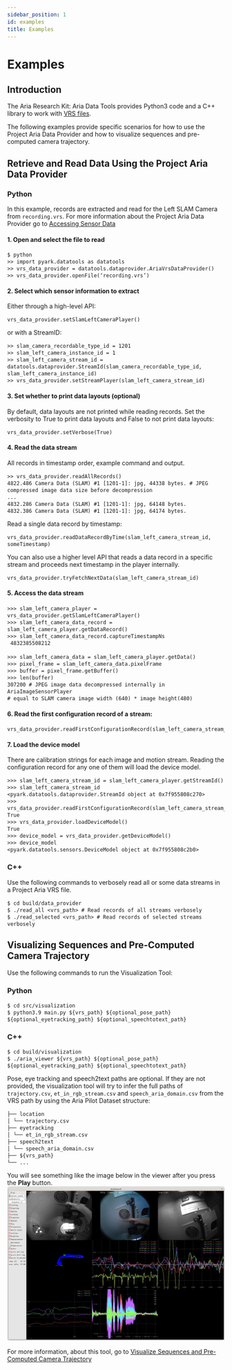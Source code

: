 ```yaml
---
sidebar_position: 1
id: examples
title: Examples
---
```


# Examples

## Introduction
The Aria Research Kit: Aria Data Tools provides Python3 code and a C++ library to work with [VRS files](/aria-vrs.md).

The following examples provide specific scenarios for how to use the Project Aria Data Provider and how to visualize sequences and pre-computed camera trajectory.


## Retrieve and Read Data Using the Project Aria Data Provider

### Python

In this example, records are extracted and read for the Left SLAM Camera from `recording.vrs`.
For more information about the Project Aria Data Provider go to [Accessing Sensor Data](howto/dataprovider.md)


#### 1. Open and select the file to read

```
$ python
>> import pyark.datatools as datatools
>> vrs_data_provider = datatools.dataprovider.AriaVrsDataProvider()
>> vrs_data_provider.openFile(‘recording.vrs’)
```

#### 2. Select which sensor information to extract

Either through a high-level API:

```
vrs_data_provider.setSlamLeftCameraPlayer()
```

or with a StreamID:

```
>> slam_camera_recordable_type_id = 1201
>> slam_left_camera_instance_id = 1
>> slam_left_camera_stream_id = datatools.dataprovider.StreamId(slam_camera_recordable_type_id, slam_left_camera_instance_id)
>> vrs_data_provider.setStreamPlayer(slam_left_camera_stream_id)
```

#### 3.  Set whether to print data layouts (optional)

By default, data layouts are not printed while reading records. Set the verbosity to True to print data layouts and False to not print data layouts:

```
vrs_data_provider.setVerbose(True)
```

#### 4. Read the data stream

All records in timestamp order, example command and output.

```
>> vrs_data_provider.readAllRecords()
4822.486 Camera Data (SLAM) #1 [1201-1]: jpg, 44338 bytes. # JPEG compressed image data size before decompression
...
4832.286 Camera Data (SLAM) #1 [1201-1]: jpg, 64148 bytes.
4832.386 Camera Data (SLAM) #1 [1201-1]: jpg, 64174 bytes.
```

Read a single data record by timestamp:

```
vrs_data_provider.readDataRecordByTime(slam_left_camera_stream_id, someTimestamp)
```

You can also use a higher level API that reads a data record in a specific stream and proceeds next timestamp in the player internally.

```
vrs_data_provider.tryFetchNextData(slam_left_camera_stream_id)
```


#### 5. Access the data stream

```
>>> slam_left_camera_player = vrs_data_provider.getSlamLeftCameraPlayer()
>>> slam_left_camera_data_record = slam_left_camera_player.getDataRecord()
>>> slam_left_camera_data_record.captureTimestampNs
 4832385508212

>>> slam_left_camera_data = slam_left_camera_player.getData()
>>> pixel_frame = slam_left_camera_data.pixelFrame
>>> buffer = pixel_frame.getBuffer()
>>> len(buffer)
307200 # JPEG image data decompressed internally in AriaImageSensorPlayer
# equal to SLAM camera image width (640) * image height(480)

```

#### 6. Read the first configuration record of a stream:

```
vrs_data_provider.readFirstConfigurationRecord(slam_left_camera_stream_id)
```

#### 7. Load the device model

There are calibration strings for each image and motion stream. Reading the configuration record for any one of them will load the device model.

```
>>> slam_left_camera_stream_id = slam_left_camera_player.getStreamId()
>>> slam_left_camera_stream_id
<pyark.datatools.dataprovider.StreamId object at 0x7f955808c270>
>>> vrs_data_provider.readFirstConfigurationRecord(slam_left_camera_stream_id)
True
>>> vrs_data_provider.loadDeviceModel()
True
>>> device_model = vrs_data_provider.getDeviceModel()
>>> device_model
<pyark.datatools.sensors.DeviceModel object at 0x7f955808c2b0>
```


### C++

Use the following commands to verbosely read all or some data streams in a Project Aria VRS file.

```
$ cd build/data_provider
$ ./read_all <vrs_path> # Read records of all streams verbosely
$ ./read_selected <vrs_path> # Read records of selected streams verbosely
```



## Visualizing Sequences and Pre-Computed Camera Trajectory

Use the following commands to run the Visualization Tool:


### Python

```
$ cd src/visualization
$ python3.9 main.py ${vrs_path} ${optional_pose_path} ${optional_eyetracking_path} ${optional_speechtotext_path}
```



### C++

```
$ cd build/visualization
$ ./aria_viewer ${vrs_path} ${optional_pose_path} ${optional_eyetracking_path} ${optional_speechtotext_path}

```

Pose, eye tracking and speech2text paths are optional. If they are not provided, the visualization tool will try to infer the full paths of `trajectory.csv`, `et_in_rgb_stream.csv` and `speech_aria_domain.csv` from the VRS path by using the Aria Pilot Dataset structure:


```
├── location
│ └── trajectory.csv
├── eyetracking
│ └── et_in_rgb_stream.csv
├── speech2text
│ └── speech_aria_domain.csv
├── ${vrs_path}
└── ...
```


You will see something like the image below in the viewer after you press the **Play** button.
![img image of visualization tool](/img/docs/aria_viewer.png)

For more information, about this tool, go to [Visualize Sequences and Pre-Computed Camera Trajectory](howto/visualizing.md)
